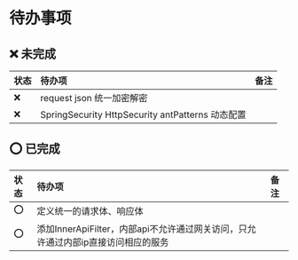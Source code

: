 # 待办事项

## :x: 未完成
| 状态 | 待办项 | 备注 |
| :--- | :--- | :--- |
| :x: | request json 统一加密解密 | |
| :x: | SpringSecurity HttpSecurity antPatterns 动态配置 | |


## :o: 已完成
| 状态 | 待办项 | 备注 |
| :--- | :--- | :--- |
| :o: | 定义统一的请求体、响应体 | |
| :o: | 添加InnerApiFilter，内部api不允许通过网关访问，只允许通过内部ip直接访问相应的服务 | |